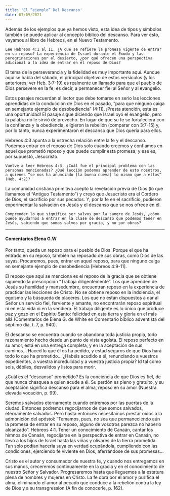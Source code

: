 ```yaml
---
title: 'El “ejemplo” Del Descanso'
date: 07/09/2021
---
```


Además de los ejemplos que ya hemos visto, esta idea de tipos y símbolos también se puede aplicar al concepto bíblico del descanso. Para ver esto, vayamos al libro de Hebreos, en el Nuevo Testamento.

`Lee Hebreos 4:1 al 11. ¿A qué se refiere la promesa vigente de entrar en su reposo? La experiencia de Israel durante el Éxodo y las peregrinaciones por el desierto, ¿por qué ofrecen una perspectiva adicional a la idea de entrar en el reposo de Dios?`

El tema de la perseverancia y la fidelidad es muy importante aquí. Aunque aquí se habla del sábado, el principal objetivo de estos versículos (y los anteriores; ver Heb. 3:7-19) es realmente un llamado para que el pueblo de Dios persevere en la fe; es decir, a permanecer fiel al Señor y al evangelio.

Estos pasajes recuerdan al lector que debe tomarse en serio las lecciones aprendidas de la conducción de Dios en el pasado, “para que ninguno caiga en semejante ejemplo de desobediencia” (4:11). ¡Presta atención, esta es una oportunidad! El pasaje sigue diciendo que Israel oyó el evangelio, pero la palabra no le sirvió de provecho. En lugar de que su fe se fortaleciera con la confianza y la obediencia, eligieron la rebelión (comparar con 3:7-15) y, por lo tanto, nunca experimentaron el descanso que Dios quería para ellos.

Hebreos 4:3 apunta a la estrecha relación entre la fe y el descanso. Podemos entrar en el reposo de Dios solo cuando creemos y confiamos en aquel que prometió reposo y que puede cumplir esta promesa; y ese es, por supuesto, Jesucristo.

`Vuelve a leer Hebreos 4:3. ¿Cuál fue el principal problema con las personas mencionadas? ¿Qué lección podemos aprender de esto nosotros, a quienes “se nos ha anunciado [la buena nueva] lo mismo que a ellos” (Heb. 4:2)?`

La comunidad cristiana primitiva aceptó la revelación previa de Dios (lo que llamamos el “Antiguo Testamento”) y creyó que Jesucristo era el Cordero de Dios, el sacrificio por sus pecados. Y, por la fe en el sacrificio, pudieron experimentar la salvación en Jesús y el descanso que se nos ofrece en él.

`Comprender lo que significa ser salvos por la sangre de Jesús, ¿cómo puede ayudarnos a entrar en la clase de descanso que podemos tener en Jesús, sabiendo que somos salvos por gracia, y no por obras?`

---

#### Comentarios Elena G.W

Por tanto, queda un reposo para el pueblo de Dios. Porque el que ha entrado en su reposo, también ha reposado de sus obras, como Dios de las suyas. Procuremos, pues, entrar en aquel reposo, para que ninguno caiga en semejante ejemplo de desobediencia [Hebreos 4:9-11].

El reposo que aquí se menciona es el reposo de la gracia que se obtiene siguiendo la prescripción “Trabaja diligentemente”. Los que aprenden de Jesús su humildad y mansedumbre, encuentran reposo en la experiencia de practicar las lecciones de Cristo. No se obtiene reposo en la indolencia, el egoísmo y la búsqueda de placeres. Los que no están dispuestos a dar al Señor un servicio fiel, ferviente y amante, no encontrarán reposo espiritual ni en esta vida ni en la vendiera. El trabajo diligente es lo único que produce paz y gozo en el Espíritu Santo: felicidad en esta tierra y gloria en el más allá (Comentarios de Elena G. de White en Comentario bíblico adventista del séptimo día, t. 7, p. 940).

El descanso se encuentra cuando se abandona toda justicia propia, todo razonamiento hecho desde un punto de vista egoísta. El reposo perfecto en su amor, está en una entrega completa, y en la aceptación de sus caminos… Haced lo que él os ha pedido, y estad seguros de que Dios hará todo lo que ha prometido… ¿Habéis acudido a él, renunciando a vuestros expedientes, a vuestra incredulidad y a vuestra justicia propia? Id tal como sois, débiles, desvalidos y listos para morir.

¿Cuál es el “descanso” prometido? Es la conciencia de que Dios es fiel, de que nunca chasquea a quien acude a él. Su perdón es pleno y gratuito, y su aceptación significa descanso para el alma, reposo en su amor (Nuestra elevada vocación, p. 99).

Seremos salvados eternamente cuando entremos por las puertas de la ciudad. Entonces podremos regocijarnos de que somos salvados, eternamente salvados. Pero hasta entonces necesitamos prestar oídos a la admonición del apóstol: “Temamos, pues, no sea que permaneciendo aún la promesa de entrar en su reposo, alguno de vosotros parezca no haberlo alcanzado”. Hebreos 4:1. Tener un conocimiento de Canaán, cantar los himnos de Canaán, regocijarse en la perspectiva de entrar en Canaán, no llevó a los hijos de Israel hasta las viñas y olivares de la tierra prometida. Tan solo podían hacerla suya en verdad ocupándola, cumpliendo con las condiciones, ejerciendo fe viviente en Dios, aferrándose de sus promesas…

Cristo es el autor y consumador de nuestra fe, y cuando nos entregamos en sus manos, creceremos continuamente en la gracia y en el conocimiento de nuestro Señor y Salvador. Progresaremos hasta que lleguemos a la estatura plena de hombres y mujeres en Cristo. La fe obra por el amor y purifica el alma, eliminando el amor al pecado que conduce a la rebelión contra la ley de Dios y a su transgression (A fin de conocerle, p. 162).